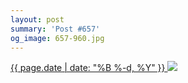 ```yaml
---
layout: post
summary: 'Post #657'
og_image: 657-960.jpg
---
```


<p>
 <time>
  <a href="/657">
   {{ page.date | date: "%B %-d, %Y" }}
  </a>
 </time>
 <a href="/657">
  <img data-taken="7/8/2017" sizes="(min-width: 700px) 50vw, calc(100vw - 2rem)" src="{{ site.assets_url }}/657-480.jpg" srcset="{{ site.assets_url }}/657-240.jpg 240w, {{ site.assets_url }}/657-480.jpg 480w, {{ site.assets_url }}/657-720.jpg 720w, {{ site.assets_url }}/657-960.jpg 960w"/>
 </a>
</p>
